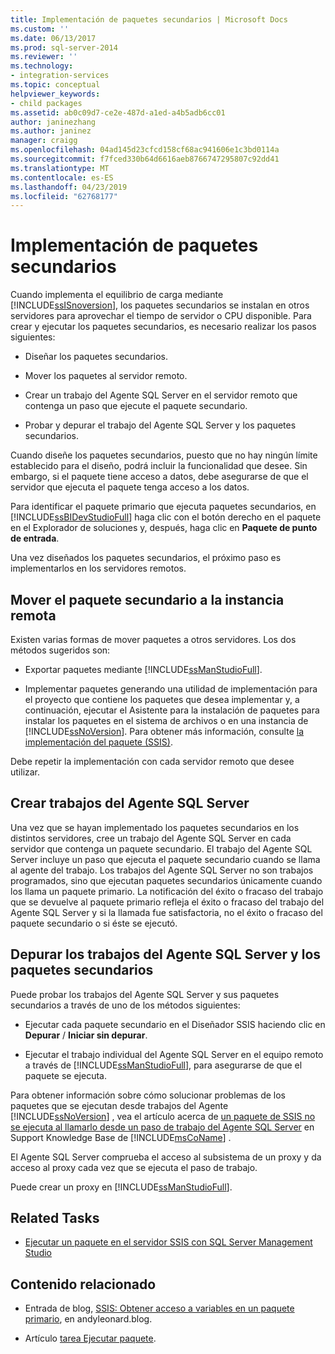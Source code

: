 ```yaml
---
title: Implementación de paquetes secundarios | Microsoft Docs
ms.custom: ''
ms.date: 06/13/2017
ms.prod: sql-server-2014
ms.reviewer: ''
ms.technology:
- integration-services
ms.topic: conceptual
helpviewer_keywords:
- child packages
ms.assetid: ab0c09d7-ce2e-487d-a1ed-a4b5adb6cc01
author: janinezhang
ms.author: janinez
manager: craigg
ms.openlocfilehash: 04ad145d23cfcd158cf68ac941606e1c3bd0114a
ms.sourcegitcommit: f7fced330b64d6616aeb8766747295807c92dd41
ms.translationtype: MT
ms.contentlocale: es-ES
ms.lasthandoff: 04/23/2019
ms.locfileid: "62768177"
---
```

# <a name="implementation-of-child-packages"></a>Implementación de paquetes secundarios
  Cuando implementa el equilibrio de carga mediante [!INCLUDE[ssISnoversion](../includes/ssisnoversion-md.md)], los paquetes secundarios se instalan en otros servidores para aprovechar el tiempo de servidor o CPU disponible. Para crear y ejecutar los paquetes secundarios, es necesario realizar los pasos siguientes:  
  
-   Diseñar los paquetes secundarios.  
  
-   Mover los paquetes al servidor remoto.  
  
-   Crear un trabajo del Agente SQL Server en el servidor remoto que contenga un paso que ejecute el paquete secundario.  
  
-   Probar y depurar el trabajo del Agente SQL Server y los paquetes secundarios.  
  
 Cuando diseñe los paquetes secundarios, puesto que no hay ningún límite establecido para el diseño, podrá incluir la funcionalidad que desee. Sin embargo, si el paquete tiene acceso a datos, debe asegurarse de que el servidor que ejecuta el paquete tenga acceso a los datos.  
  
 Para identificar el paquete primario que ejecuta paquetes secundarios, en [!INCLUDE[ssBIDevStudioFull](../includes/ssbidevstudiofull-md.md)] haga clic con el botón derecho en el paquete en el Explorador de soluciones y, después, haga clic en **Paquete de punto de entrada**.  
  
 Una vez diseñados los paquetes secundarios, el próximo paso es implementarlos en los servidores remotos.  
  
## <a name="moving-the-child-package-to-the-remote-instance"></a>Mover el paquete secundario a la instancia remota  
 Existen varias formas de mover paquetes a otros servidores. Los dos métodos sugeridos son:  
  
-   Exportar paquetes mediante [!INCLUDE[ssManStudioFull](../includes/ssmanstudiofull-md.md)].  
  
-   Implementar paquetes generando una utilidad de implementación para el proyecto que contiene los paquetes que desea implementar y, a continuación, ejecutar el Asistente para la instalación de paquetes para instalar los paquetes en el sistema de archivos o en una instancia de [!INCLUDE[ssNoVersion](../includes/ssnoversion-md.md)]. Para obtener más información, consulte [la implementación del paquete &#40;SSIS&#41;](packages/legacy-package-deployment-ssis.md).  
  
 Debe repetir la implementación con cada servidor remoto que desee utilizar.  
  
## <a name="creating-the-sql-server-agent-jobs"></a>Crear trabajos del Agente SQL Server  
 Una vez que se hayan implementado los paquetes secundarios en los distintos servidores, cree un trabajo del Agente SQL Server en cada servidor que contenga un paquete secundario. El trabajo del Agente SQL Server incluye un paso que ejecuta el paquete secundario cuando se llama al agente del trabajo. Los trabajos del Agente SQL Server no son trabajos programados, sino que ejecutan paquetes secundarios únicamente cuando los llama un paquete primario. La notificación del éxito o fracaso del trabajo que se devuelve al paquete primario refleja el éxito o fracaso del trabajo del Agente SQL Server y si la llamada fue satisfactoria, no el éxito o fracaso del paquete secundario o si éste se ejecutó.  
  
## <a name="debugging-the-sql-server-agent-jobs-and-child-packages"></a>Depurar los trabajos del Agente SQL Server y los paquetes secundarios  
 Puede probar los trabajos del Agente SQL Server y sus paquetes secundarios a través de uno de los métodos siguientes:  
  
-   Ejecutar cada paquete secundario en el Diseñador SSIS haciendo clic en **Depurar** / **Iniciar sin depurar**.  
  
-   Ejecutar el trabajo individual del Agente SQL Server en el equipo remoto a través de [!INCLUDE[ssManStudioFull](../includes/ssmanstudiofull-md.md)], para asegurarse de que el paquete se ejecuta.  
  
 Para obtener información sobre cómo solucionar problemas de los paquetes que se ejecutan desde trabajos del Agente [!INCLUDE[ssNoVersion](../includes/ssnoversion-md.md)] , vea el artículo acerca de [un paquete de SSIS no se ejecuta al llamarlo desde un paso de trabajo del Agente SQL Server](https://support.microsoft.com/kb/918760) en Support Knowledge Base de [!INCLUDE[msCoName](../includes/msconame-md.md)] .  
  
 El Agente SQL Server comprueba el acceso al subsistema de un proxy y da acceso al proxy cada vez que se ejecuta el paso de trabajo.  
  
 Puede crear un proxy en [!INCLUDE[ssManStudioFull](../includes/ssmanstudiofull-md.md)].  
  
## <a name="related-tasks"></a>Related Tasks  
  
-   [Ejecutar un paquete en el servidor SSIS con SQL Server Management Studio](run-a-package-on-the-ssis-server-using-sql-server-management-studio.md)  
  
## <a name="related-content"></a>Contenido relacionado  
  
-   Entrada de blog, [SSIS: Obtener acceso a variables en un paquete primario](https://andyleonard.blog/2015/08/ssis-design-pattern-access-parent-variables-from-a-child-package-in-the-ssis-catalog/), en andyleonard.blog.  
  
-   Artículo [tarea Ejecutar paquete](../integration-services/control-flow/execute-package-task.md).  
  
  
